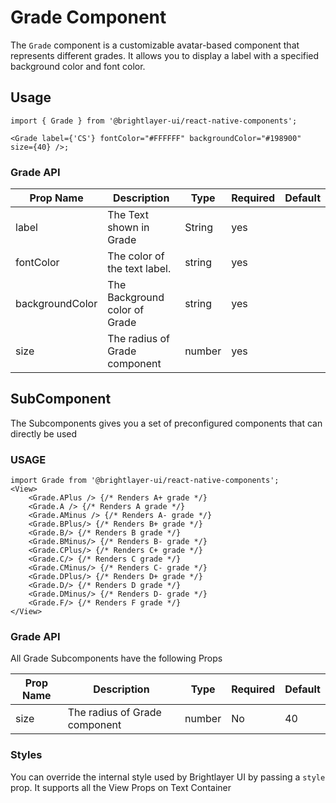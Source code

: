 # Grade Component

The `Grade` component is a customizable avatar-based component that represents different grades. It allows you to display a label with a specified background color and font color.

## Usage

```tsx
import { Grade } from '@brightlayer-ui/react-native-components';

<Grade label={'CS'} fontColor="#FFFFFF" backgroundColor="#198900" size={40} />;

```

### Grade API

| Prop Name           | Description                                | Type                                   | Required | Default                |
| ------------------- | ------------------------------------------ | -------------------------------------- | -------- | ---------------------- |
| label               | The Text shown in Grade                    | String                                 | yes      |                        |
| fontColor           | The color of the text label.               | string                                 | yes      |                        |
| backgroundColor     | The Background color of Grade              | string                                 | yes      |                        |
| size                | The radius of Grade component              | number                                 | yes      |                        |


## SubComponent

The Subcomponents gives you a set of preconfigured components that can directly be used 

### USAGE

```tsx
import Grade from '@brightlayer-ui/react-native-components';
<View> 
	<Grade.APlus /> {/* Renders A+ grade */} 
	<Grade.A /> {/* Renders A grade */} 
	<Grade.AMinus /> {/* Renders A- grade */}
	<Grade.BPlus/> {/* Renders B+ grade */}
	<Grade.B/> {/* Renders B grade */}
	<Grade.BMinus/> {/* Renders B- grade */}
	<Grade.CPlus/> {/* Renders C+ grade */}
	<Grade.C/> {/* Renders C grade */}
	<Grade.CMinus/> {/* Renders C- grade */}
	<Grade.DPlus/> {/* Renders D+ grade */}
	<Grade.D/> {/* Renders D grade */}
	<Grade.DMinus/> {/* Renders D- grade */}
	<Grade.F/> {/* Renders F grade */}
</View>
```
### Grade API

All Grade Subcomponents have the following Props

| Prop Name           | Description                                | Type                                   | Required | Default                |
| ------------------- | ------------------------------------------ | -------------------------------------- | -------- | ---------------------- |
| size                | The radius of Grade component              | number                                 | No       | 40                     |

### Styles

You can override the internal style used by Brightlayer UI by passing a `style` prop. It supports all the View Props on Text Container
